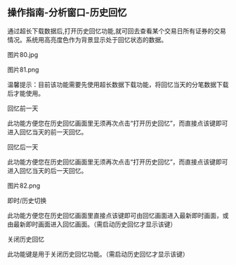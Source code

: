 ## 操作指南-分析窗口-历史回忆

通过超长下载数据后,打开历史回忆功能,就可回去查看某个交易日所有证券的交易情况。系统用高亮度色作为背景显示处于回忆状态的数据。



图片80.jpg

图片81.png

温馨提示：目前该功能需要先使用超长数据下载功能，将回忆当天的分笔数据下载后才能使用。

回忆前一天

此功能方便您在历史回忆画面里无须再次点击“打开历史回忆”，而直接点该键即可进入回忆当天的前一天回忆。

回忆后一天

此功能方便您在历史回忆画面里无须再次点击“打开历史回忆”，而直接点该键即可进入回忆当天的后一天回忆。

图片82.png
 
即时/历史切换

此功能方便您在历史回忆画面里直接点该键即可由回忆画面进入最新即时画面，或由最新即时画面进入回忆画面。（需启动历史回忆才显示该键）

关闭历史回忆

此功能键是用于关闭历史回忆功能。（需启动历史回忆才显示该键）
